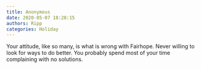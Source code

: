 ```yaml
---
title: Anonymous
date: 2020-05-07 18:28:15
authors: Ripp
categories: Holiday
---
```


 Your attitude, like so many, is what is wrong with Fairhope. Never willing to look for ways to do better. You probably spend most of your time complaining with no solutions.